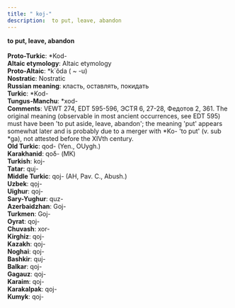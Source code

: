```yaml
---
title: " koj-"
description:  to put, leave, abandon
---
```

<p data-pagefind-weight="0.5">
<strong> to put, leave, abandon</strong><br><br>
<strong>Proto-Turkic</strong>:  *Kod-<br>
<strong>Altaic etymology</strong>:  Altaic etymology<br>
<strong> Proto-Altaic</strong>:  *k`ŏda ( ~ -u)<br>
<strong>Nostratic</strong>:  Nostratic<br>
<strong>Russian meaning</strong>:  класть, оставлять, покидать<br>
<strong>Turkic</strong>:  *Kod-<br>
<strong>Tungus-Manchu</strong>:  *xod-<br>
<strong>Comments</strong>:  VEWT 274, EDT 595-596, ЭСТЯ 6, 27-28, Федотов 2, 361. The original meaning (observable in most ancient occurrences, see EDT 595) must have been 'to put aside, leave, abandon'; the meaning 'put' appears somewhat later and is probably due to a merger with *Ko- 'to put' (v. sub *ga), not attested before the XIVth century.<br>
<strong>Old Turkic</strong>:  qod- (Yen., OUygh.)<br>
<strong>Karakhanid</strong>:  qoδ- (MK)<br>
<strong>Turkish</strong>:  koj-<br>
<strong>Tatar</strong>:  quj-<br>
<strong>Middle Turkic</strong>:  qoj- (AH, Pav. C., Abush.)<br>
<strong>Uzbek</strong>:  qọj-<br>
<strong>Uighur</strong>:  qoj-<br>
<strong>Sary-Yughur</strong>:  quz-<br>
<strong>Azerbaidzhan</strong>:  Goj-<br>
<strong>Turkmen</strong>:  Goj-<br>
<strong>Oyrat</strong>:  qoj-<br>
<strong>Chuvash</strong>:  xor-<br>
<strong>Kirghiz</strong>:  qoj-<br>
<strong>Kazakh</strong>:  qoj-<br>
<strong>Noghai</strong>:  qoj-<br>
<strong>Bashkir</strong>:  quj-<br>
<strong>Balkar</strong>:  qoj-<br>
<strong>Gagauz</strong>:  qoj-<br>
<strong>Karaim</strong>:  qoj-<br>
<strong>Karakalpak</strong>:  qoj-<br>
<strong>Kumyk</strong>:  qoj-<br>

</p>
